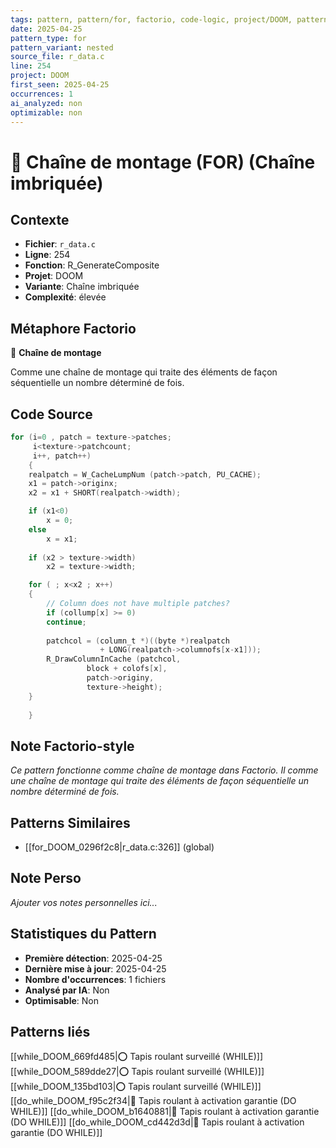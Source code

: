 ```yaml
---
tags: pattern, pattern/for, factorio, code-logic, project/DOOM, pattern/variant/nested
date: 2025-04-25
pattern_type: for
pattern_variant: nested
source_file: r_data.c
line: 254
project: DOOM
first_seen: 2025-04-25
occurrences: 1
ai_analyzed: non
optimizable: non
---
```


# 🔄 Chaîne de montage (FOR) (Chaîne imbriquée)

## Contexte
- **Fichier**: `r_data.c`
- **Ligne**: 254
- **Fonction**: R_GenerateComposite
- **Projet**: DOOM
- **Variante**: Chaîne imbriquée
- **Complexité**: élevée

## Métaphore Factorio
🔄 **Chaîne de montage**

Comme une chaîne de montage qui traite des éléments de façon séquentielle un nombre déterminé de fois.

## Code Source
```c
for (i=0 , patch = texture->patches;
	 i<texture->patchcount;
	 i++, patch++)
    {
	realpatch = W_CacheLumpNum (patch->patch, PU_CACHE);
	x1 = patch->originx;
	x2 = x1 + SHORT(realpatch->width);

	if (x1<0)
	    x = 0;
	else
	    x = x1;
	
	if (x2 > texture->width)
	    x2 = texture->width;

	for ( ; x<x2 ; x++)
	{
	    // Column does not have multiple patches?
	    if (collump[x] >= 0)
		continue;
	    
	    patchcol = (column_t *)((byte *)realpatch
				    + LONG(realpatch->columnofs[x-x1]));
	    R_DrawColumnInCache (patchcol,
				 block + colofs[x],
				 patch->originy,
				 texture->height);
	}
						
    }
```

## Note Factorio-style
*Ce pattern fonctionne comme chaîne de montage dans Factorio. Il comme une chaîne de montage qui traite des éléments de façon séquentielle un nombre déterminé de fois.*

## Patterns Similaires
- [[for_DOOM_0296f2c8|r_data.c:326]] (global)

## Note Perso
*Ajouter vos notes personnelles ici...*

## Statistiques du Pattern
- **Première détection**: 2025-04-25
- **Dernière mise à jour**: 2025-04-25
- **Nombre d'occurrences**: 1 fichiers
- **Analysé par IA**: Non
- **Optimisable**: Non

## Patterns liés
[[while_DOOM_669fd485|⭕ Tapis roulant surveillé (WHILE)]]
[[while_DOOM_589dde27|⭕ Tapis roulant surveillé (WHILE)]]
[[while_DOOM_135bd103|⭕ Tapis roulant surveillé (WHILE)]]
[[do_while_DOOM_f95c2f34|🔄 Tapis roulant à activation garantie (DO WHILE)]]
[[do_while_DOOM_b1640881|🔄 Tapis roulant à activation garantie (DO WHILE)]]
[[do_while_DOOM_cd442d3d|🔄 Tapis roulant à activation garantie (DO WHILE)]]
